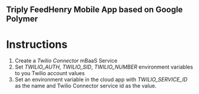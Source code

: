 ## Triply FeedHenry Mobile App based on Google Polymer

# Instructions
1. Create a *Twilio Connector* mBaaS Service
2. Set *TWILIO_AUTH*, *TWILIO_SID*, *TWILIO_NUMBER* environment variables to you Twilio account values
3. Set an environment variable in the cloud app with *TWILIO_SERVICE_ID* as the name and Twilio Connector service id as the value.